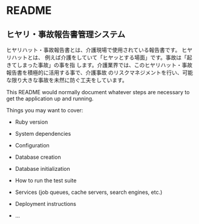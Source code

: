 # README
## ヒヤリ・事故報告書管理システム

ヒヤリハット・事故報告書とは、介護現場で使用されている報告書です。
ヒヤリハットとは、 例えば介護をしていて「ヒヤッとする場面」です。事故は「起きてしまった事故」の事を指 します。介護業界では、このヒヤリハット・事故報告書を積極的に活用する事で、介護事故 のリスクマネジメントを行い、可能な限り大きな事故を未然に防ぐ工夫をしています。

This README would normally document whatever steps are necessary to get the
application up and running.



Things you may want to cover:

* Ruby version

* System dependencies

* Configuration

* Database creation

* Database initialization

* How to run the test suite

* Services (job queues, cache servers, search engines, etc.)

* Deployment instructions

* ...
